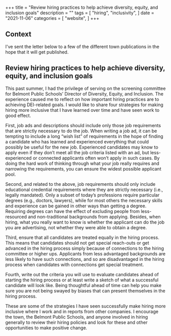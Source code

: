 +++
title = "Review hiring practices to help achieve diversity, equity, and inclusion goals"
description = ""
tags = [
    "hiring",
    "inclusivity",
]
date = "2021-11-06"
categories = [
    "website",
]
+++

## Context

I've sent the letter below to a few of the different town publications in the hope that it will get published.

## Review hiring practices to help achieve diversity, equity, and inclusion goals

This past summer, I had the privilege of serving on the screening committee for Belmont Public Schools’ Director of Diversity, Equity, and Inclusion. The experience caused me to reflect on how important hiring practices are to achieving DEI-related goals. I would like to share four strategies for making hiring more inclusive that I have learned over time and have seen work to good effect.

First, job ads and descriptions should include only those job requirements that are strictly necessary to do the job. When writing a job ad, it can be tempting to include a long “wish list” of requirements in the hope of finding a candidate who has learned and experienced everything that could possibly be useful for the new job. Experienced candidates may know to apply even if they don’t meet all the job criteria listed with an ad, but less-experienced or connected applicants often won’t apply in such cases. By doing the hard work of thinking through what your job really requires and narrowing the requirements, you can ensure the widest possible applicant pool.

Second, and related to the above, job requirements should only include educational credential requirements where they are strictly necessary (i.e., legally mandated). Only a subset of today’s professions require particular degrees (e.g., doctors, lawyers), while for most others the necessary skills and experience can be gained in other ways than getting a degree. Requiring degrees can have the effect of excluding people from less-resourced and non-traditional backgrounds from applying. Besides, when hiring, what you really want to know is whether the applicant can do the job you are advertising, not whether they were able to obtain a degree.

Third, ensure that all candidates are treated equally in the hiring process. This means that candidates should not get special reach-outs or get advanced in the hiring process simply because of connections to the hiring committee or higher ups. Applicants from less advantaged backgrounds are less likely to have such connections, and so are disadvantaged in the hiring process when candidates with connections get special treatment.

Fourth, write out the criteria you will use to evaluate candidates ahead of starting the hiring process or at least write a sketch of what a successful candidate will look like. Being thoughtful ahead of time can help you make sure you are not being swayed by biases that can present themselves in the hiring process.

These are some of the strategies I have seen successfully make hiring more inclusive where I work and in reports from other companies. I encourage the town, the Belmont Public Schools, and anyone involved in hiring generally to review their hiring policies and look for these and other opportunities to make positive change.

